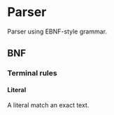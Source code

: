 # Parser

Parser using EBNF-style grammar.

## BNF

### Terminal rules

#### Literal

A literal match an exact text.


